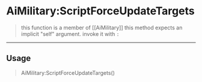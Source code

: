 # AiMilitary:ScriptForceUpdateTargets
> this function is a member of [[AiMilitary]]
> this method expects an implicit "self" argument. invoke it with `:`
-----
## Usage
> AiMilitary:ScriptForceUpdateTargets()
